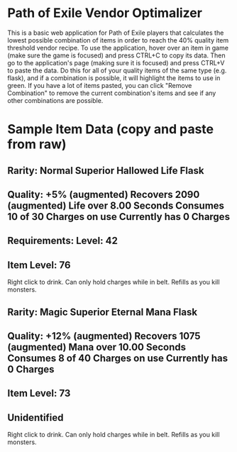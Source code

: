# Path of Exile Vendor Optimalizer
This is a basic web application for Path of Exile players that calculates the lowest possible combination of items in order to reach the 40% quality item threshold vendor recipe. To use the application, hover over an item in game (make sure the game is focused) and press CTRL+C to copy its data. Then go to the application's page (making sure it is focused) and press CTRL+V to paste the data. Do this for all of your quality items of the same type (e.g. flask), and if a combination is possible, it will highlight the items to use in green. If you have a lot of items pasted, you can click "Remove Combination" to remove the current combination's items and see if any other combinations are possible.

# Sample Item Data (copy and paste from raw)
Rarity: Normal
Superior Hallowed Life Flask
--------
Quality: +5% (augmented)
Recovers 2090 (augmented) Life over 8.00 Seconds
Consumes 10 of 30 Charges on use
Currently has 0 Charges
--------
Requirements:
Level: 42
--------
Item Level: 76
--------
Right click to drink. Can only hold charges while in belt. Refills as you kill monsters.

Rarity: Magic
Superior Eternal Mana Flask
--------
Quality: +12% (augmented)
Recovers 1075 (augmented) Mana over 10.00 Seconds
Consumes 8 of 40 Charges on use
Currently has 0 Charges
--------
Item Level: 73
--------
Unidentified
--------
Right click to drink. Can only hold charges while in belt. Refills as you kill monsters.
